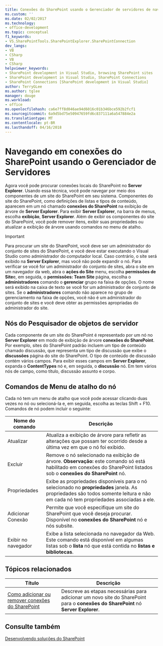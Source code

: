 ```yaml
---
title: Conexões do SharePoint usando o Gerenciador de servidores de navegação | Microsoft Docs
ms.custom: ''
ms.date: 02/02/2017
ms.technology:
- office-development
ms.topic: conceptual
f1_keywords:
- VS.SharePointTools.SharePointExplorer.SharePointConnection
dev_langs:
- VB
- CSharp
- VB
- CSharp
helpviewer_keywords:
- SharePoint development in Visual Studio, browsing SharePoint sites
- SharePoint development in Visual Studio, SharePoint Connections
- SharePoint Connections [SharePoint development in Visual Studio]
author: TerryGLee
ms.author: tglee
manager: douge
ms.workload:
- office
ms.openlocfilehash: ca6e7ff8d046ae94d6016c01b346bce592b2fcf1
ms.sourcegitcommit: 6a9d5bd75e50947659fd6c837111a6a547884e2a
ms.translationtype: MT
ms.contentlocale: pt-BR
ms.lasthandoff: 04/16/2018
---
```

# <a name="browsing-sharepoint-connections-using-server-explorer"></a>Navegando em conexões do SharePoint usando o Gerenciador de Servidores
  Agora você pode procurar conexões locais do SharePoint no **Server Explorer**. Usando essa técnica, você pode navegar por meio dos componentes de um site do SharePoint em seu sistema. Componentes do site do SharePoint, como definições de listas e tipos de conteúdo, aparecem em um nó chamado **conexões do SharePoint** na exibição de árvore de **Server Explorer**. Para exibir **Server Explorer**, na barra de menus, escolha **exibição**, **Server Explorer**. Além de exibir os componentes do site do SharePoint, você pode remover itens, exibir suas propriedades ou atualizar a exibição de árvore usando comandos no menu de atalho.  
  
> [!IMPORTANT]  
>  Para procurar um site do SharePoint, você deve ser um administrador do conjunto de sites do SharePoint, e você deve estar executando o Visual Studio como administrador do computador local. Caso contrário, o site será exibido na **Server Explorer**, mas você não pode expandir o nó. Para verificar se você for um administrador do conjunto de sites, abra o site em um navegador da web, abra o **ações do Site** menu, escolha **permissões de Site**e, em seguida, o **permissões: Team Site** página, escolha o **administradores** comando o **gerenciar** grupo na faixa de opções. O nome será exibido na caixa de texto se você for um administrador de conjunto de sites. Se o **administradores** comando não aparece no grupo de gerenciamento na faixa de opções, você não é um administrador do conjunto de sites e você deve obter as permissões apropriadas do administrador do site.  
  
## <a name="server-explorer-nodes"></a>Nós do Pesquisador de objetos de servidor  
 Cada componente de um site do SharePoint é representado por um nó no **Server Explorer** em modo de exibição de árvore **conexões do SharePoint**. Por exemplo, sites do SharePoint padrão incluem um tipo de conteúdo chamado discussão, que representa um tipo de discussão que exibe o **discussões** página do site do SharePoint. O tipo de conteúdo de discussão contém vários campos. Para exibir esses campos em **Server Explorer**, expanda o **ContentTypes** nó e, em seguida, o **discussão** nó. Em tem vários nós de campo, como título, discussão assunto e corpo.  
  
## <a name="node-shortcut-menu-commands"></a>Comandos de Menu de atalho do nó  
 Cada nó tem um menu de atalho que você pode acessar clicando duas vezes no nó ou selecioná-la e, em seguida, escolha as teclas Shift + F10. Comandos de nó podem incluir o seguinte:  
  
|Nome do comando|Descrição|  
|------------------|-----------------|  
|Atualizar|Atualiza a exibição de árvore para refletir as alterações que possam ter ocorrido desde a última vez em que o nó foi exibido.|  
|Excluir|Remove o nó selecionado na exibição de árvore. **Observação:** este comando só está habilitado em conexões do SharePoint listados sob o **conexões do SharePoint** nó.|  
|Propriedades|Exibe as propriedades disponíveis para o nó selecionado no **propriedades** janela. As propriedades são todos somente leitura e não em cada nó tem propriedades associadas a ele.|  
|Adicionar Conexão|Permite que você especifique um site do SharePoint que você deseja procurar. Disponível no **conexões do SharePoint** nó e nós subsite.|  
|Exibir no navegador|Exibe a lista selecionada no navegador da Web. Este comando está disponível em algumas listas sob o **lista** nó que está contida no **listas e bibliotecas**.|  
  
## <a name="related-topics"></a>Tópicos relacionados  
  
|Título|Descrição|  
|-----------|-----------------|  
|[Como adicionar ou remover conexões do SharePoint](../sharepoint/how-to-add-or-remove-sharepoint-connections.md)|Descreve as etapas necessárias para adicionar um novo site do SharePoint para o **conexões do SharePoint** nó **Server Explorer**.|  
  
## <a name="see-also"></a>Consulte também  
 [Desenvolvendo soluções do SharePoint](../sharepoint/developing-sharepoint-solutions.md)  
  
  